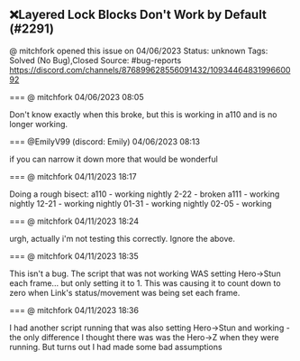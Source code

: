 ## ❌Layered Lock Blocks Don't Work by Default (#2291)
@ mitchfork opened this issue on 04/06/2023
Status: unknown
Tags: Solved (No Bug),Closed
Source: #bug-reports https://discord.com/channels/876899628556091432/1093446483199660092


=== @ mitchfork 04/06/2023 08:05

Don't know exactly when this broke, but this is working in a110 and is no longer working.

=== @EmilyV99 (discord: Emily) 04/06/2023 08:13

if you can narrow it down more that would be wonderful

=== @ mitchfork 04/11/2023 18:17

Doing a rough bisect:
a110 - working
nightly 2-22 - broken
a111 - working
nightly 12-21 - working
nightly 01-31 - working
nightly 02-05 - working

=== @ mitchfork 04/11/2023 18:24

urgh, actually i'm not testing this correctly.  Ignore the above.

=== @ mitchfork 04/11/2023 18:35

This isn't a bug.  The script that was not working WAS setting Hero->Stun each frame... but only setting it to 1.  This was causing it to count down to zero when Link's status/movement was being set each frame.

=== @ mitchfork 04/11/2023 18:36

I had another script running that was also setting Hero->Stun and working - the only difference I thought there was was the Hero->Z when they were running.  But turns out I had made some bad assumptions
